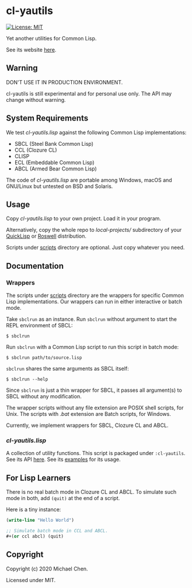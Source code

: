 # cl-yautils

[![License: MIT](https://img.shields.io/badge/License-MIT-yellow.svg)](https://opensource.org/licenses/MIT)

Yet another utilities for Common Lisp.

See its website [here](https://cwchentw.github.io/cl-yautils/).

## Warning

DON'T USE IT IN PRODUCTION ENVIRONMENT.

cl-yautils is still experimental and for personal use only. The API may change without warning.

## System Requirements

We test *cl-yautils.lisp* against the following Common Lisp implementations:

* SBCL (Steel Bank Common Lisp)
* CCL (Clozure CL)
* CLISP
* ECL (Embeddable Common Lisp)
* ABCL (Armed Bear Common Lisp)

The code of *cl-yautils.lisp* are portable among Windows, macOS and GNU/Linux but untested on BSD and Solaris.

## Usage

Copy *cl-yautils.lisp* to your own project. Load it in your program.

Alternatively, copy the whole repo to *local-projects/* subdirectory of your [QuickLisp](https://www.quicklisp.org/) or [Roswell](https://github.com/roswell/roswell) distribution.

Scripts under [scripts](/scripts/) directory are optional. Just copy whatever you need.

## Documentation

### Wrappers

The scripts under [scripts](/scripts/) directory are the wrappers for specific Common Lisp implementations. Our wrappers can run in either interactive or batch mode.

Take `sbclrun` as an instance. Run `sbclrun` without argument to start the REPL environment of SBCL:

```
$ sbclrun
```

Run `sbclrun` with a Common Lisp script to run this script in batch mode:

```
$ sbclrun path/to/source.lisp
```

`sbclrun` shares the same arguments as SBCL itself:

```
$ sbclrun --help
```

Since `sbclrun` is just a thin wrapper for SBCL, it passes all argument(s) to SBCL without any modification.

The wrapper scripts without any file extension are POSIX shell scripts, for Unix. The scripts with *.bat* extension are Batch scripts, for Windows.

Currently, we implement wrappers for SBCL, Clozure CL and ABCL.

### *cl-yautils.lisp*

A collection of utility functions. This script is packaged under `:cl-yautils`. See its API [here](https://cwchentw.github.io/cl-yautils/). See its [examples](/examples/) for its usage.

## For Lisp Learners

There is no real batch mode in Clozure CL and ABCL. To simulate such mode in both, add `(quit)` at the end of a script.

Here is a tiny instance:

```lisp
(write-line "Hello World")

;; Simulate batch mode in CCL and ABCL.
#+(or ccl abcl) (quit)
```

## Copyright

Copyright (c) 2020 Michael Chen.

Licensed under MIT.
